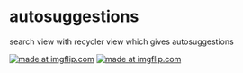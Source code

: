 # autosuggestions
search view with recycler view which gives autosuggestions

<a href="https://imgflip.com/gif/34lkos"><img src="https://i.imgflip.com/34lkos.gif" title="made at imgflip.com"/></a> <a href="https://imgflip.com/gif/34lkls"><img src="https://i.imgflip.com/34lkls.gif" title="made at imgflip.com"/></a>
